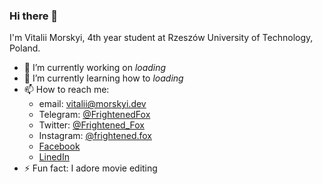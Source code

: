 ### Hi there 👋

I'm Vitalii Morskyi, 4th year student at Rzeszów University of Technology, Poland. 

- 🔭 I’m currently working on _loading_
- 🌱 I’m currently learning how to _loading_
- 📫 How to reach me: 
    - email: vitalii@morskyi.dev
    - Telegram: [@FrightenedFox](https://t.me/FrightenedFox)
    - Twitter: [@Frightened_Fox](https://twitter.com/Frightened_Fox)
    - Instagram: [@frightened.fox](https://www.instagram.com/frightened.fox/)
    - [Facebook](https://www.facebook.com/MorskyiVitalii)
    - [LinedIn](https://www.linkedin.com/in/vitaliimorskyi/)
- ⚡ Fun fact: I adore movie editing

<!--
**FrightenedFox/FrightenedFox** is a ✨ _special_ ✨ repository because its `README.md` (this file) appears on your GitHub profile.

Here are some ideas to get you started:

- 👯 I’m looking to collaborate on ...
- 🤔 I’m looking for help with ...
- 💬 Ask me about ...
- 😄 Pronouns: ...

-->
